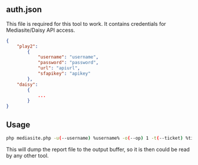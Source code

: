## auth.json

This file is required for this tool to work. It contains credentials for Mediasite/Daisy API access.

```json
{
    "play2":
        {
            "username": "username",
            "password": "password",
            "url": "apiurl",
            "sfapikey": "apikey"
        },
    "daisy":
        {
            ...
        }
}
```
## Usage
```bash
php mediasite.php -u(--username) %username% -o(--op) 1 -t(--ticket) %ticket%
```
This will dump the report file to the output buffer, so it is then could be read by any other tool.
